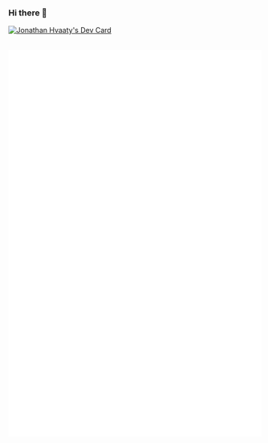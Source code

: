 ### Hi there 👋

<!--
**LittleVaaty/LittleVaaty** is a ✨ _special_ ✨ repository because its `README.md` (this file) appears on your GitHub profile.

Here are some ideas to get you started:

- 🔭 I’m currently working on ...
- 🌱 I’m currently learning ...
- 👯 I’m looking to collaborate on ...
- 🤔 I’m looking for help with ...
- 💬 Ask me about ...
- 📫 How to reach me: ...
- 😄 Pronouns: ...
- ⚡ Fun fact: ...
-->

<div align="left">
  <a href="https://app.daily.dev/vaaty"><img src="https://api.daily.dev/devcards/08778e4996bf4221bdd5f3b0afd435b7.png?r=ntl" width="400" alt="Jonathan Hvaaty's Dev Card"/></a>
</div>

<br />

![Metrics](https://raw.githubusercontent.com/LittleVaaty/LittleVaaty/github-metrics/github-metrics.svg)
